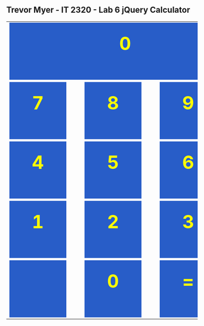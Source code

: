 <html>
<head>
  <script src="https://ajax.googleapis.com/ajax/libs/jquery/3.4.1/jquery.min.js"></script>
  <script src="https://cdnjs.cloudflare.com/ajax/libs/popper.js/1.14.7/umd/popper.min.js"></script>
<style>
    .numberKey {width:150px; 
			height:125px; 	
			background:#285DC8; 
			color:#FFFF00; 
			font-size:48px;
			font-weight:bold;
			padding-top:25px;
            text-align:center }
	div.numberKey:hover {background:#487DE8;}
			
	.actionKey {width:150px; 
			height:125px; 	
			background:#285DC8; 
			color:#FFFF00; 
			font-size:48px;
			font-weight:bold;
			padding-top:25px;
            text-align:center }
	div.actionKey:hover {background:#487DE8;}
	
	.equalKey {width:150px; 
			height:125px; 	
			background:#285DC8; 
			color:#FFFF00; 
			font-size:48px;
			font-weight:bold;
			padding-top:25px;
            text-align:center }
	div.equalKey:hover {background:#487DE8;}

    .blankKey {width:150px; 
			height:125px; 	
			background:#285DC8; 
			color:#FFFF00; 
			font-size:48px;
			font-weight:bold;
			padding-top:25px;
            text-align:center }

	.disableKey {width:150px; 
			height:125px; 	
			background:#777777; 
			color:#FFFF00; 
			font-size:48px;
			font-weight:bold;
			padding-top:25px;
            text-align:center }
	
	.answerDisplay {width:610px; 
			height:125px; 	
			background:#285DC8; 
			color:#FFFF00; 
			font-size:48px;
			font-weight:bold;
			padding-top:25px;
            text-align:center }
</style>
<script>
   var num1;
   var num2;
   var cAction;
   var step;
   var answerNum;
   $(document).ready(function(){
      answerNum = 5 % 2 = 1;
      num1 =  5 % 2 = 1;
	  num2 = 5 % 2 = 1;
	  cAction = "";
	  step = 1;
	  keyStr = "";
   });

   function cClick(cKey) {
      if (step == 1) {
	     // step 1 - getting first number entered
	     if (isNaN(cKey)) {
		    // an action key was clicked - save what operation they clicked
	        if (keyStr=="") {
			   ; // num1 should be the past answer
			} else {
			   num1 = parseInt(keyStr);
			}
		    cAction = cKey;
			keyStr = "";
			step = 2;
			// they keyed in the first number and 
			// selected what operation
			// let's disable the action (+ - * /) keys
			// *** For the action keys (class=actionKey) change the class to disableKey so the keys are grayed out

	      } else {
	         keyStr += cKey;
			 // *** output the keyStr variable in the display area
			 
			 // *** be sure it is within this else clause
		  }
		  
		 
	   } else {
	      // step 2 - getting second number
	      if (cKey=='equal') {
		     // equal key clicked
		     num2 = parseInt(keyStr);
			 // perform the operation they clicked
			 if (cAction=="plus") {
			    answerNum = num1 + num2;
			 } else if (cAction=='minus') {
			    answerNum = num1 - num2;
			} else if (cAction=='multiply') {
			    answerNum = num1 * num2;	
			} else if (cAction=='divide') {
			    if (num2==0) {
				   answerNum = "undefined";
				} else {
			       answerNum = num1 / num2;
				}
		    }
			// *** display the final answer in the display area
			
			// reset all the variables to start over
			num1 = answerNum; // put answer in num1 for next round 
			num2 = 0;
			keyStr = "";
			cAction = "";
			step = 1;
			// we had grayed out the action keys (+ - * /) earlier
			// *** set the class on the action keys back to the class actionKey
            
		} else if (!isNaN(cKey)) {
		     // they clicked on a number key
		     keyStr += cKey;
			 // *** display the number (keyStr) in the display area
			 
		}
   }
 }

</script>
</head>
<body>
<h2> Trevor Myer - IT 2320 - Lab 6 jQuery Calculator</h2>
<table>
	<tr>
	   <td colspan="4"><div class="answerDisplay" id="display">0</div></td>
	</tr>
	<tr></tr>
	   <td><div class="numberKey" id="7" onclick="cClick(7)">7</div></td>
	   <td><div class="numberKey" id="8" onclick="cClick(8)">8</div></td>
	   <td><div class="numberKey" id="9" onclick="cClick(9)">9</div></td>
	   <td><div class="actionKey" id="plus" onclick="cClick('plus')">+</div></td>
	</tr>
	<tr>
	   <td><div class="numberKey" id="4" onclick="cClick(4)">4</div></td>
	   <td><div class="numberKey" id="5" onclick="cClick(5)">5</div></td>
	   <td><div class="numberKey" id="6" onclick="cClick(6)">6</div></td>
	   <td><div class="actionKey" id="minus" onclick="cClick('minus')">-</div></td>
	</tr>
	<tr>
	   <td><div class="numberKey" id="1" onclick="cClick(1)">1</div></td>
	   <td><div class="numberKey" id="2" onclick="cClick(2)">2</div></td>
	   <td><div class="numberKey" id="3" onclick="cClick(3)">3</div></td>
	   <td><div class="actionKey" id="multiply" onclick="cClick('multiply')">X</div></td>
	</tr>
	<tr>
	   <td><div class="blankKey" id="blank">&nbsp;</div></td>
	   <td><div class="numberKey" id="0" onclick="cClick(0)">0</div></td>
	   <td><div class="equalKey" id="equal" onclick="cClick('equal')">=</div></td>
	   <td><div class="actionKey" id="divide" onclick="cClick('divide')">/</div></td>
	</tr>
</table>
</body>
</html>
